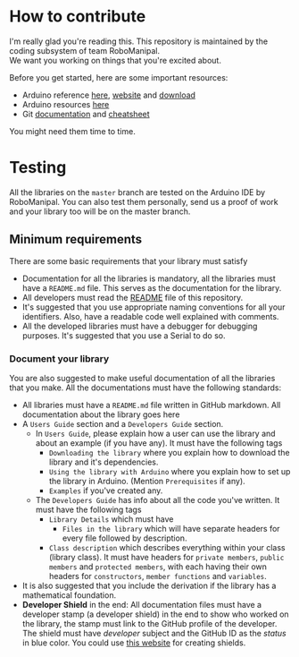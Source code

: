 # How to contribute
I'm really glad you're reading this. This repository is maintained by the coding subsystem of team RoboManipal.<br>
We want you working on things that you're excited about.

Before you get started, here are some important resources:
- Arduino reference [here](https://www.arduino.cc/reference/en/), [website](https://www.arduino.cc/) and [download](https://www.arduino.cc/en/Main/Software)
- Arduino resources [here](https://playground.arduino.cc/main/resources)
- Git [documentation](https://git-scm.com/docs) and [cheatsheet](https://services.github.com/on-demand/downloads/github-git-cheat-sheet.pdf)

You might need them time to time.

# Testing
All the libraries on the `master` branch are tested on the Arduino IDE by RoboManipal. You can also test them personally, send us a proof of work and your library too will be on the master branch.

## Minimum requirements
There are some basic requirements that your library must satisfy
- Documentation for all the libraries is mandatory, all the libraries must have a `README.md` file. This serves as the documentation for the library.
- All developers must read the [README](../README.md) file of this repository.
- It's suggested that you use appropriate naming conventions for all your identifiers. Also, have a readable code well explained with comments.
- All the developed libraries must have a debugger for debugging purposes. It's suggested that you use a Serial to do so.

### Document your library
You are also suggested to make useful documentation of all the libraries that you make. All the documentations must have the following standards:
- All libraries must have a `README.md` file written in GitHub markdown. All documentation about the library goes here
- A `Users Guide` section and a `Developers Guide` section.
    - In `Users Guide`, please explain how a user can use the library and about an example (if you have any). It must have the following tags
        - `Downloading the library` where you explain how to download the library and it's dependencies.
        - `Using the library with Arduino` where you explain how to set up the library in Arduino. (Mention `Prerequisites` if any).
        - `Examples` if you've created any.
    - The `Developers Guide` has info about all the code you've written. It must have the following tags
        - `Library Details` which must have
            - `Files in the library` which will have separate headers for every file followed by description.
        - `Class description` which describes everything within your class (library class). It must have headers for `private members`, `public members` and `protected members`, with each having their own headers for `constructors`, `member functions` and `variables`.
- It is also suggested that you include the derivation if the library has a mathematical foundation.
- **Developer Shield** in the end: All documentation files must have a developer stamp (a developer shield) in the end to show who worked on the library, the stamp must link to the GitHub profile of the developer. The shield must have _developer_ subject and the GitHub ID as the _status_ in blue color. You could use [this website](https://shields.io/#/) for creating shields.
